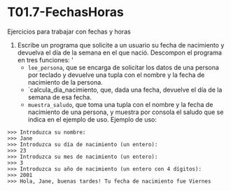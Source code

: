 # T01.7-FechasHoras
Ejercicios para trabajar con fechas y horas

1. Escribe un programa que solicite a un usuario su fecha de nacimiento y devuelva el día de la semana en el que nació. Descompon el programa en tres funciones: '
   * `lee_persona`, que se encarga de solicitar los datos de una persona por teclado y devuelve una tupla con el nombre y la fecha de nacimiento de la persona.
   * `calcula_dia_nacimiento, que, dada una fecha, devuelve el día de la semana de esa fecha.
   * `muestra_saludo`, que toma una tupla con el nombre y la fecha de nacimiento de una persona, y muestra por consola el saludo que se indica en el ejemplo de uso. 
Ejemplo de uso:
```
>>> Introduzca su nombre:
>>> Jane
>>> Introduzca su día de nacimiento (un entero):
>>> 23
>>> Introduzca su mes de nacimiento (un entero):
>>> 3
>>> Introduzca su año de nacimiento (un entero con 4 dígitos):
>>> 2001
>>> Hola, Jane, buenas tardes! Tu fecha de nacimiento fue Viernes
```
